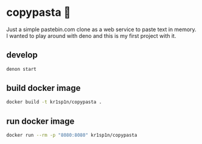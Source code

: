 # copypasta 🍝

Just a simple pastebin.com clone as a web service to paste text in memory.
I wanted to play around with deno and this is my first project with it.

## develop

```bash
denon start
```

## build docker image

```bash
docker build -t kr1sp1n/copypasta .
```

## run docker image

```bash
docker run --rm -p "8080:8080" kr1sp1n/copypasta
```